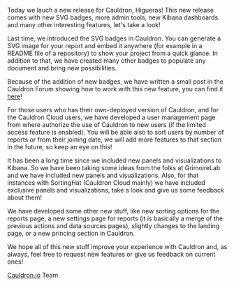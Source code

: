 Today we lauch a new release for Cauldron, Higueras! This new release comes with new SVG badges, more admin tools, new Kibana dashboards and many other interesting features, let's take a look!

Last time, we introduced the SVG badges in Cauldron. You can generate a SVG image for your report and embed it anywhere (for example in a README file of a repository) to show your project from a quick glance. In addition to that, we have created many other badges to populate any document and bring new possibilities.

Because of the addition of new badges, we have written a small post in the Cauldron Forum showing how to work with this new feature, you can find it [here](https://community.cauldron.io/t/introducing-the-cauldron-badges/142)!

For those users who has their own-deployed version of Cauldron, and for the Cauldron Cloud users, we have developed a user management page from where authorize the use of Cauldron to new users (if the limited access feature is enabled). You will be able also to sort users by number of reports or from their joining date, we will add more features to that section in the future, so keep an eye on this!

It has been a long time since we included new panels and visualizations to Kibana. So we have been taking some ideas from the folks at GrimoireLab and we have included new panels and visualizations. Also, for that instances with SortingHat (Cauldron Cloud mainly) we have included exclusive panels and visualizations, take a look and give us some feedback about them!

We have developed some other new stuff, like new sorting options for the reports page, a new settings page for reports (it is basically a merge of the previous actions and data sources pages), slightly changes to the landing page, or a new princing section in Cauldron.

We hope all of this new stuff improve your experience with Cauldron and, as always, feel free to request new features or give us feedback on current ones!

[Cauldron.io](https://cauldron.io/) Team
